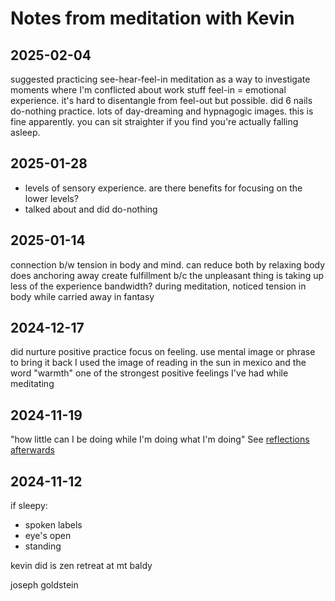 # Notes from meditation with Kevin

## 2025-02-04
suggested practicing see-hear-feel-in meditation as a way to investigate moments where I'm conflicted about work stuff 
feel-in = emotional experience. it's hard to disentangle from feel-out but possible.
did 6 nails do-nothing practice. lots of day-dreaming and hypnagogic images. this is fine apparently. you can sit straighter if you find you're actually falling asleep. 

## 2025-01-28
- levels of sensory experience. are there benefits for focusing on the lower levels?
- talked about and did do-nothing

## 2025-01-14
connection b/w tension in body and mind. can reduce both by relaxing body
does anchoring away create fulfillment b/c the unpleasant thing is taking up less of the experience bandwidth?
during meditation, noticed tension in body while carried away in fantasy

## 2024-12-17
did nurture positive practice
focus on feeling. use mental image or phrase to bring it back
I used the image of reading in the sun in mexico and the word "warmth"
one of the strongest positive feelings I've had while meditating

## 2024-11-19
"how little can I be doing while I'm doing what I'm doing" 
See [reflections afterwards](./2024-11-19_09-36-54_-0500.md)

## 2024-11-12

if sleepy:
- spoken labels
- eye's open
- standing

kevin did is zen retreat at mt baldy

joseph goldstein